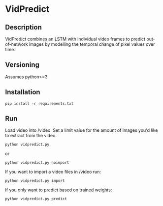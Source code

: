 # VidPredict



## Description
VidPredict combines an LSTM with individual video frames to predict out-of-network 
images by modelling the temporal change of pixel values over time. 


## Versioning
Assumes python>=3


## Installation
    pip install -r requirements.txt


## Run

Load video into /video. Set a limit value for the amount of images you'd like to extract from the video.

    python vidpredict.py

or
    
    python vidpredict.py noimport


If you want to import a video files in /video run:

    python vidpredict.py import

If you only want to predict based on trained weights:

    python vidpredict.py predict

